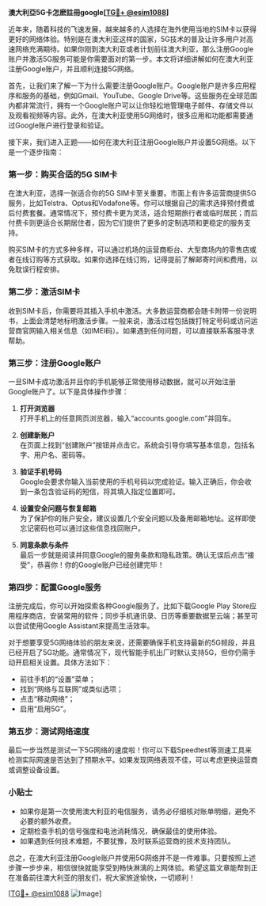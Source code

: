 **澳大利亞5G卡怎麽註冊google[[TG💪+ @esim1088](https://t.me/s/esim1088)]**

近年来，随着科技的飞速发展，越来越多的人选择在海外使用当地的SIM卡以获得更好的网络体验。特别是在澳大利亚这样的国家，5G技术的普及让许多用户对高速网络充满期待。如果你刚到澳大利亚或者计划前往澳大利亚，那么注册Google账户并激活5G服务可能是你需要面对的第一步。本文将详细讲解如何在澳大利亚注册Google账户，并且顺利连接5G网络。

首先，让我们来了解一下为什么需要注册Google账户。Google账户是许多应用程序和服务的基础，例如Gmail、YouTube、Google Drive等。这些服务在全球范围内都非常流行，拥有一个Google账户可以让你轻松地管理电子邮件、存储文件以及观看视频等内容。此外，在澳大利亚使用5G网络时，很多应用和功能都需要通过Google账户进行登录和验证。

接下来，我们进入正题——如何在澳大利亚注册Google账户并设置5G网络。以下是一个逐步指南：

### **第一步：购买合适的5G SIM卡**
在澳大利亚，选择一张适合你的5G SIM卡至关重要。市面上有许多运营商提供5G服务，比如Telstra、Optus和Vodafone等。你可以根据自己的需求选择预付费或后付费套餐。通常情况下，预付费卡更为灵活，适合短期旅行者或临时居民；而后付费卡则更适合长期居住者，因为它们提供了更多的定制选项和更稳定的服务支持。

购买SIM卡的方式多种多样，可以通过机场的运营商柜台、大型商场内的零售店或者在线订购等方式获取。如果你选择在线订购，记得提前了解邮寄时间和费用，以免耽误行程安排。

### **第二步：激活SIM卡**
收到SIM卡后，你需要将其插入手机中激活。大多数运营商都会随卡附带一份说明书，上面会清楚地标明激活步骤。一般来说，激活过程包括拨打特定号码或访问运营商官网输入相关信息（如IMEI码）。如果遇到任何问题，可以直接联系客服寻求帮助。

### **第三步：注册Google账户**
一旦SIM卡成功激活并且你的手机能够正常使用移动数据，就可以开始注册Google账户了。以下是具体操作步骤：

1. **打开浏览器**  
   打开手机上的任意网页浏览器，输入“accounts.google.com”并回车。
   
2. **创建新账户**  
   在页面上找到“创建账户”按钮并点击它。系统会引导你填写基本信息，包括名字、用户名、密码等。

3. **验证手机号码**  
   Google会要求你输入当前使用的手机号码以完成验证。输入正确后，你会收到一条包含验证码的短信，将其填入指定位置即可。

4. **设置安全问题与恢复邮箱**  
   为了保护你的账户安全，建议设置几个安全问题以及备用邮箱地址。这样即使忘记密码也可以通过这些信息找回账户。

5. **同意条款与条件**  
   最后一步就是阅读并同意Google的服务条款和隐私政策。确认无误后点击“接受”，恭喜你！你的Google账户已经创建完毕！

### **第四步：配置Google服务**
注册完成后，你可以开始探索各种Google服务了。比如下载Google Play Store应用程序商店，安装常用的软件；同步手机通讯录、日历等重要数据至云端；甚至可以尝试使用Google Assistant来提高生活效率。

对于想要享受5G网络体验的朋友来说，还需要确保手机支持最新的5G频段，并且已经开启了5G功能。通常情况下，现代智能手机出厂时默认支持5G，但你仍需手动开启相关设置。具体方法如下：
- 前往手机的“设置”菜单；
- 找到“网络与互联网”或类似选项；
- 点击“移动网络”；
- 启用“启用5G”。

### **第五步：测试网络速度**
最后一步当然是测试一下5G网络的速度啦！你可以下载Speedtest等测速工具来检测实际网速是否达到了预期水平。如果发现网络表现不佳，可以考虑更换运营商或调整设备设置。

### **小贴士**
- 如果你是第一次使用澳大利亚的电信服务，请务必仔细核对账单明细，避免不必要的额外收费。
- 定期检查手机的信号强度和电池消耗情况，确保最佳的使用体验。
- 如果遇到任何技术难题，不要犹豫，及时联系运营商的技术支持团队。

总之，在澳大利亚注册Google账户并使用5G网络并不是一件难事。只要按照上述步骤一步步来，相信很快就能享受到畅快淋漓的上网体验。希望这篇文章能帮到正在准备前往澳大利亚的朋友们，祝大家旅途愉快，一切顺利！

[[TG💪+ @esim1088](https://t.me/s/esim1088) ![Image](https://i.postimg.cc/4NQfJmqS/Snipaste-2025-05-13-00-14-12.png)]